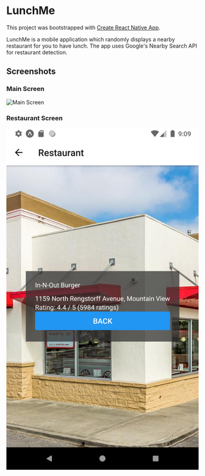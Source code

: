 LunchMe
=============

This project was bootstrapped with [Create React Native App](https://github.com/react-community/create-react-native-app).

LunchMe is a mobile application which randomly displays a nearby restaurant for you to have lunch. The app uses Google's Nearby Search API for restaurant detection. 

## Screenshots

### Main Screen

![Main Screen](screenshots/main_screen.png)

### Restaurant Screen

![Restaurant Screen](screenshots/restaurant_screen.png)
